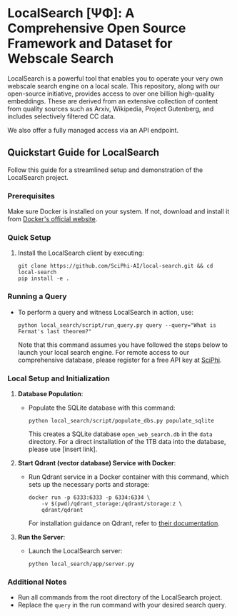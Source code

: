 # LocalSearch [ΨΦ]: A Comprehensive Open Source Framework and Dataset for Webscale Search

LocalSearch is a powerful tool that enables you to operate your very own webscale search engine on a local scale. This repository, along with our open-source initiative, provides access to over one billion high-quality embeddings. These are derived from an extensive collection of content from quality sources such as Arxiv, Wikipedia, Project Gutenberg, and includes selectively filtered CC data.

We also offer a fully managed access via an API endpoint.

## Quickstart Guide for LocalSearch

Follow this guide for a streamlined setup and demonstration of the LocalSearch project.

### Prerequisites

Make sure Docker is installed on your system. If not, download and install it from [Docker's official website](https://www.docker.com/).

### Quick Setup

1. Install the LocalSearch client by executing:

   ```shell
   git clone https://github.com/SciPhi-AI/local-search.git && cd local-search
   pip install -e .
   ```

### Running a Query

- To perform a query and witness LocalSearch in action, use:

  ```shell
  python local_search/script/run_query.py query --query="What is Fermat's last theorem?"
  ```

  Note that this command assumes you have followed the steps below to launch your local search engine. For remote access to our comprehensive database, please register for a free API key at [SciPhi](https://www.sciphi.ai/).

### Local Setup and Initialization

1. **Database Population**:
   - Populate the SQLite database with this command:

     ```shell
     python local_search/script/populate_dbs.py populate_sqlite
     ```

     This creates a SQLite database `open_web_search.db` in the `data` directory. For a direct installation of the 1TB data into the database, please use [insert link].

2. **Start Qdrant (vector database) Service with Docker**:
   - Run Qdrant service in a Docker container with this command, which sets up the necessary ports and storage:

     ```shell
     docker run -p 6333:6333 -p 6334:6334 \
         -v $(pwd)/qdrant_storage:/qdrant/storage:z \
         qdrant/qdrant
     ```

     For installation guidance on Qdrant, refer to [their documentation](https://qdrant.tech/documentation/quick-start/).

3. **Run the Server**:
   - Launch the LocalSearch server:

     ```shell
     python local_search/app/server.py
     ```

### Additional Notes

- Run all commands from the root directory of the LocalSearch project.
- Replace the `query` in the run command with your desired search query.